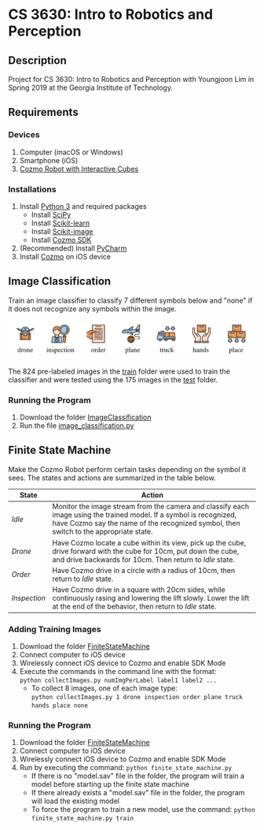 # CS 3630: Intro to Robotics and Perception
## Description
Project for CS 3630: Intro to Robotics and Perception with Youngjoon Lim in Spring 2019 at the Georgia Institute of Technology.

## Requirements
### Devices
1. Computer (macOS or Windows)
2. Smartphone (iOS)
3. [Cozmo Robot with Interactive Cubes](https://anki.com/en-us/cozmo/shop-now.html)

### Installations
1. Install [Python 3](https://www.python.org/downloads/) and required packages
   - Install [SciPy](https://scipy.org/install.html)
   - Install [Scikit-learn](https://scikit-learn.org/stable/install.html)
   - Install [Scikit-image](http://scikit-image.org/docs/dev/install.html)
   - Install [Cozmo SDK](http://cozmosdk.anki.com/docs/)
2. (Recommended) Install [PyCharm](https://www.jetbrains.com/pycharm/download)
3. Install [Cozmo](https://apps.apple.com/us/app/cozmo/id1154282030) on iOS device

## Image Classification
Train an image classifier to classify 7 different symbols below and "none" if it does not recognize any symbols within the image.

<img src="images/symbols.PNG" width="600">

The 824 pre-labeled images in the [train](ImageClassification/train/) folder were used to train the classifier and were tested using the 175 images in the [test](ImageClassification/test/) folder.

### Running the Program
1. Download the folder [ImageClassification](ImageClassification/)
2. Run the file [image_classification.py](ImageClassification/image_classification.py)

## Finite State Machine
Make the Cozmo Robot perform certain tasks depending on the symbol it sees. The states and actions are summarized in the table below.

| State | Action |
| --- | --- |
| *Idle* | Monitor the image stream from the camera and classify each image using the trained model. If a symbol is recognized, have Cozmo say the name of the recognized symbol, then switch to the appropriate state. |
| *Drone* | Have Cozmo locate a cube within its view, pick up the cube, drive forward with the cube for 10cm, put down the cube, and drive backwards for 10cm. Then return to *Idle* state. |
| *Order* | Have Cozmo drive in a circle with a radius of 10cm, then return to *Idle* state. |
| *Inspection* | Have Cozmo drive in a square with 20cm sides, while continuously rasing and lowering the lift slowly. Lower the lift at the end of the behavior, then return to *Idle* state. |

### Adding Training Images
1. Download the folder [FiniteStateMachine](FiniteStateMachine/)
2. Connect computer to iOS device
3. Wirelessly connect iOS device to Cozmo and enable SDK Mode
4. Execute the commands in the command line with the format:  
   `python collectImages.py numImgPerLabel label1 label2 ...`
   - To collect 8 images, one of each image type:  
   `python collectImages.py 1 drone inspection order plane truck hands place none`

### Running the Program
1. Download the folder [FiniteStateMachine](FiniteStateMachine/)
2. Connect computer to iOS device
3. Wirelessly connect iOS device to Cozmo and enable SDK Mode
4. Run by executing the command: `python finite_state_machine.py`
   - If there is no "model.sav" file in the folder, the program will train a model before starting up the finite state machine
   - If there already exists a "model.sav" file in the folder, the program will load the existing model
   - To force the program to train a new model, use the command: `python finite_state_machine.py train`
